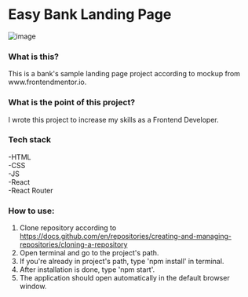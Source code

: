 <h1>Easy Bank Landing Page</h1>

![image](https://github.com/xGrahir/ReactEasyBankLandingPage/assets/113827991/18bd83bf-140d-4531-9ce7-f7b981424936)

<h3>What is this?</h3>
This is a bank's sample landing page project according to mockup from www.frontendmentor.io.

<h3>What is the point of this project?</h3>
I wrote this project to increase my skills as a Frontend Developer.

<h3>Tech stack</h3>
-HTML </br>
-CSS </br>
-JS </br>
-React </br>
-React Router

<h3>How to use:</h3>

1. Clone repository according to https://docs.github.com/en/repositories/creating-and-managing-repositories/cloning-a-repository
2. Open terminal and go to the project's path.
3. If you're already in project's path, type 'npm install' in terminal.
4. After installation is done, type 'npm start'.
5. The application should open automatically in the default browser window.
